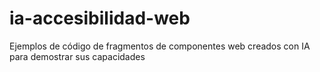 # ia-accesibilidad-web
Ejemplos de código de fragmentos de componentes web creados con IA para demostrar sus capacidades

